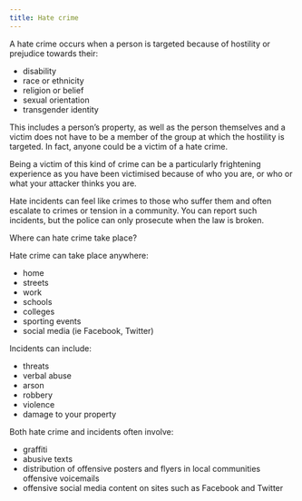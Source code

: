 ```yaml
---
title: Hate crime
---
```


A hate crime occurs when a person is targeted because of hostility or prejudice towards their:

- disability
- race or ethnicity
- religion or belief
- sexual orientation
- transgender identity

This includes a person’s property, as well as the person themselves and a victim does not have to be a member of the group at which the hostility is targeted. In fact, anyone could be a victim of a hate crime.

Being a victim of this kind of crime can be a particularly frightening experience as you have been victimised because of who you are, or who or what your attacker thinks you are.

Hate incidents can feel like crimes to those who suffer them and often escalate to crimes or tension in a community. You can report such incidents, but the police can only prosecute when the law is broken.

Where can hate crime take place?

Hate crime can take place anywhere:

- home
- streets
- work
- schools
- colleges
- sporting events
- social media (ie Facebook, Twitter)

Incidents can include:

- threats
- verbal abuse
- arson
- robbery
- violence
- damage to your property

Both hate crime and incidents often involve:

- graffiti
- abusive texts
- distribution of offensive posters and flyers in local communities
offensive voicemails
- offensive social media content on sites such as Facebook and Twitter

